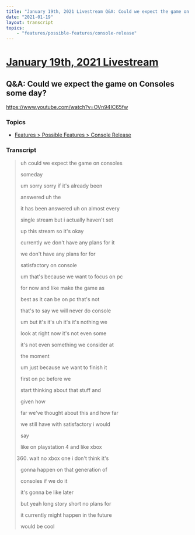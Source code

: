```yaml
---
title: "January 19th, 2021 Livestream Q&A: Could we expect the game on Consoles some day?"
date: "2021-01-19"
layout: transcript
topics:
    - "features/possible-features/console-release"
---
```

# [January 19th, 2021 Livestream](../2021-01-19.md)
## Q&A: Could we expect the game on Consoles some day?
https://www.youtube.com/watch?v=OVn94IC65fw

### Topics
* [Features > Possible Features > Console Release](../topics/features/possible-features/console-release.md)

### Transcript

> uh could we expect the game on consoles
> 
> someday
> 
> um sorry sorry if it's already been
> 
> answered uh the
> 
> it has been answered uh on almost every
> 
> single stream but i actually haven't set
> 
> up this stream so it's okay
> 
> currently we don't have any plans for it
> 
> we don't have any plans for for
> 
> satisfactory on console
> 
> um that's because we want to focus on pc
> 
> for now and like make the game as
> 
> best as it can be on pc that's not
> 
> that's to say we will never do console
> 
> um but it's it's uh it's it's nothing we
> 
> look at right now it's not even some
> 
> it's not even something we consider at
> 
> the moment
> 
> um just because we want to finish it
> 
> first on pc before we
> 
> start thinking about that stuff and
> 
> given how
> 
> far we've thought about this and how far
> 
> we still have with satisfactory i would
> 
> say
> 
> like on playstation 4 and like xbox
> 
> 360. wait no xbox one i don't think it's
> 
> gonna happen on that generation of
> 
> consoles if we do it
> 
> it's gonna be like later
> 
> but yeah long story short no plans for
> 
> it currently might happen in the future
> 
> would be cool
> 
